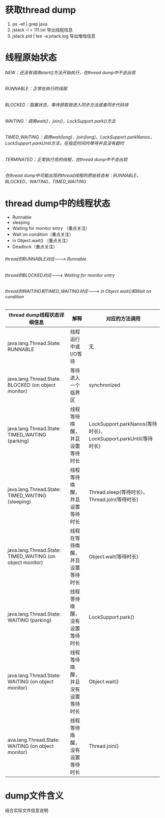 # 获取thread dump
1. ps –ef  | grep java
2. jstack -l <pid> > 111.txt 导出线程信息
3. jstack pid | tee -a jstack.log 导出堆栈信息

# 线程原始状态
###### NEW：还没有调用start()方法开始执行，在thread dump中不会出现
###### RUNNABLE：正常在执行的线程
###### BLOCKED：阻塞状态，等待获取锁进入同步方法或者同步代码块
###### WAITING：调用wait()，join()，LockSupport.park()方法
###### TIMED_WAITING：调用wait(long)，join(long)，LockSupport.parkNanos，LockSupport.parkUntil方法，在指定时间内等待并且没有超时
###### TERMINATED：正常执行完的线程，在thread dump中不会出现
###### 在thread dump中可能出现的thread线程的原始状态有：RUNNABLE，BLOCKED，WAITING，TIMED_WAITING

# thread dump中的线程状态
- Runnable
- sleeping
- Waiting for monitor entry （重点关注）
- Wait on condition（重点关注）
- in Object.wait() （重点关注）
- Deadlock（重点关注）

###### thread的RUNNABLE对应---> Runnable
###### thread的BLOCKED对应---> Waiting for monitor entry 
###### thread的WAITING和TIMED_WAITING对应---> in Object.wait()和Wait on condition



thread dump线程状态详细信息 | 解释 | 对应的方法调用
---|---|---
java.lang.Thread.State: RUNNABLE | 线程运行中或I/O等待| 无
java.lang.Thread.State: BLOCKED (on object monitor)  |	等待进入一个临界区 |	synchronized
java.lang.Thread.State: TIMED_WAITING (parking) |	线程等待唤醒，并且设置等待时长 |	LockSupport.parkNanos(等待时长)、LockSupport.parkUntil(等待时长)
java.lang.Thread.State: TIMED_WAITING (sleeping) |	线程等待唤醒，并且设置等待时长 |	Thread.sleep(等待时长)，Thread.join(等待时长)
java.lang.Thread.State: TIMED_WAITING (on object monitor) | 线程在等待唤醒，并且设置等待时长 | Object.wait(等待时长)
java.lang.Thread.State: WAITING (parking) |	线程等待唤醒，没有设置等待时长 |	LockSupport.park()
java.lang.Thread.State: WAITING (on object monitor)  |	线程等待唤醒，并且没有设置等待时长 |	Object.wait()
ava.lang.Thread.State: WAITING (on object monitor)  |	线程等待唤醒，没有设置等待时长 |	Thread.join()

# dump文件含义
结合实际文件信息说明

